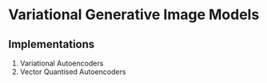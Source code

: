 # Variational Generative Image Models

## Implementations
1. Variational Autoencoders
2. Vector Quantised Autoencoders
